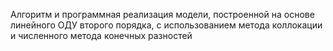 Алгоритм и программная реализация модели, построенной на основе линейного ОДУ второго порядка, с использованием метода коллокации и численного метода конечных разностей
